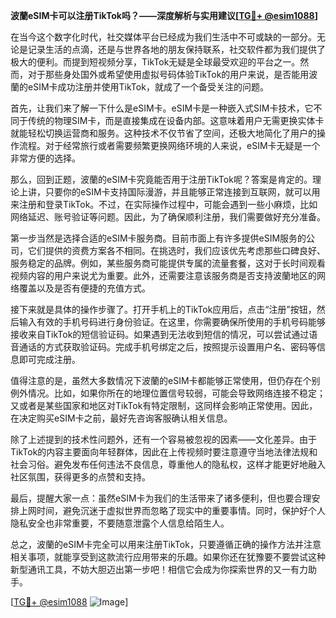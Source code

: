 **波蘭eSIM卡可以注册TikTok吗？——深度解析与实用建议[[TG💪+ @esim1088](https://t.me/s/esim1088)]**

在当今这个数字化时代，社交媒体平台已经成为我们生活中不可或缺的一部分。无论是记录生活的点滴，还是与世界各地的朋友保持联系，社交软件都为我们提供了极大的便利。而提到短视频分享，TikTok无疑是全球最受欢迎的平台之一。然而，对于那些身处国外或希望使用虚拟号码体验TikTok的用户来说，是否能用波蘭的eSIM卡成功注册并使用TikTok，就成了一个备受关注的问题。

首先，让我们来了解一下什么是eSIM卡。eSIM卡是一种嵌入式SIM卡技术，它不同于传统的物理SIM卡，而是直接集成在设备内部。这意味着用户无需更换实体卡就能轻松切换运营商和服务。这种技术不仅节省了空间，还极大地简化了用户的操作流程。对于经常旅行或者需要频繁更换网络环境的人来说，eSIM卡无疑是一个非常方便的选择。

那么，回到正题，波蘭的eSIM卡究竟能否用于注册TikTok呢？答案是肯定的。理论上讲，只要你的eSIM卡支持国际漫游，并且能够正常连接到互联网，就可以用来注册和登录TikTok。不过，在实际操作过程中，可能会遇到一些小麻烦，比如网络延迟、账号验证等问题。因此，为了确保顺利注册，我们需要做好充分准备。

第一步当然是选择合适的eSIM卡服务商。目前市面上有许多提供eSIM服务的公司，它们提供的资费方案各不相同。在挑选时，我们应该优先考虑那些口碑良好、服务稳定的品牌。例如，某些服务商可能提供专属的流量套餐，这对于长时间观看视频内容的用户来说尤为重要。此外，还需要注意该服务商是否支持波蘭地区的网络覆盖以及是否有便捷的充值方式。

接下来就是具体的操作步骤了。打开手机上的TikTok应用后，点击“注册”按钮，然后输入有效的手机号码进行身份验证。在这里，你需要确保所使用的手机号码能够接收来自TikTok的短信验证码。如果遇到无法收到短信的情况，可以尝试通过语音通话的方式获取验证码。完成手机号绑定之后，按照提示设置用户名、密码等信息即可完成注册。

值得注意的是，虽然大多数情况下波蘭的eSIM卡都能够正常使用，但仍存在个别例外情况。比如，如果你所在的地理位置信号较弱，可能会导致网络连接不稳定；又或者是某些国家和地区对TikTok有特定限制，这同样会影响正常使用。因此，在决定购买eSIM卡之前，最好先咨询客服确认相关信息。

除了上述提到的技术性问题外，还有一个容易被忽视的因素——文化差异。由于TikTok的内容主要面向年轻群体，因此在上传视频时要注意遵守当地法律法规和社会习俗。避免发布任何违法不良信息，尊重他人的隐私权，这样才能更好地融入社区氛围，获得更多的点赞和支持。

最后，提醒大家一点：虽然eSIM卡为我们的生活带来了诸多便利，但也要合理安排上网时间，避免沉迷于虚拟世界而忽略了现实中的重要事情。同时，保护好个人隐私安全也非常重要，不要随意泄露个人信息给陌生人。

总之，波蘭的eSIM卡完全可以用来注册TikTok，只要遵循正确的操作方法并注意相关事项，就能享受到这款流行应用带来的乐趣。如果你还在犹豫要不要尝试这种新型通讯工具，不妨大胆迈出第一步吧！相信它会成为你探索世界的又一有力助手。

[[TG💪+ @esim1088](https://t.me/s/esim1088) ![Image](https://i.postimg.cc/4NQfJmqS/Snipaste-2025-05-13-00-14-12.png)]